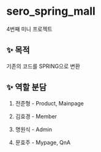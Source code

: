 # sero_spring_mall
4번째 미니 프로젝트

## ✨ 목적
기존의 코드를 SPRING으로 변환

## ✨ 역할 분담
1. 전준형 - Product, Mainpage
   
3. 김효경 - Member
4. 명원식 - Admin
5. 문효주 - Mypage, QnA
